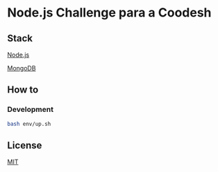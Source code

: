 # Node.js Challenge para a Coodesh

## Stack

[Node.js]()

[MongoDB]()

## How to

### Development

```sh
bash env/up.sh 
```

## License

[MIT](./LICENSE)
